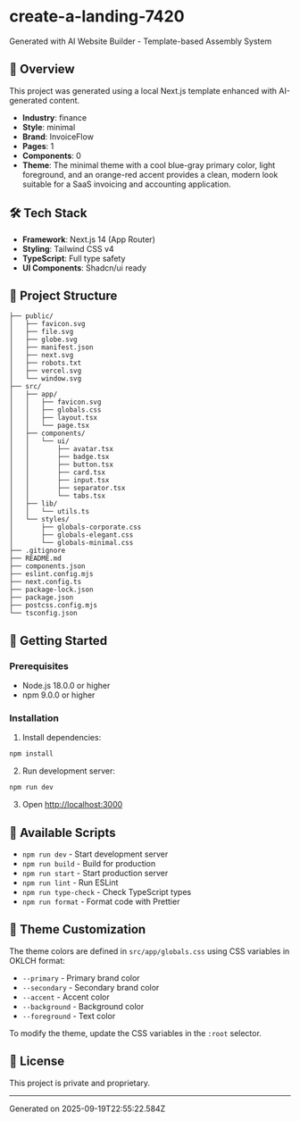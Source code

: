 # create-a-landing-7420

Generated with AI Website Builder - Template-based Assembly System

## 🚀 Overview

This project was generated using a local Next.js template enhanced with AI-generated content.

- **Industry**: finance
- **Style**: minimal
- **Brand**: InvoiceFlow
- **Pages**: 1
- **Components**: 0
- **Theme**: The minimal theme with a cool blue-gray primary color, light foreground, and an orange-red accent provides a clean, modern look suitable for a SaaS invoicing and accounting application.

## 🛠️ Tech Stack

- **Framework**: Next.js 14 (App Router)
- **Styling**: Tailwind CSS v4
- **TypeScript**: Full type safety
- **UI Components**: Shadcn/ui ready

## 📁 Project Structure

```
├── public/
│   ├── favicon.svg
│   ├── file.svg
│   ├── globe.svg
│   ├── manifest.json
│   ├── next.svg
│   ├── robots.txt
│   ├── vercel.svg
│   └── window.svg
├── src/
│   ├── app/
│   │   ├── favicon.svg
│   │   ├── globals.css
│   │   ├── layout.tsx
│   │   └── page.tsx
│   ├── components/
│   │   └── ui/
│   │       ├── avatar.tsx
│   │       ├── badge.tsx
│   │       ├── button.tsx
│   │       ├── card.tsx
│   │       ├── input.tsx
│   │       ├── separator.tsx
│   │       └── tabs.tsx
│   ├── lib/
│   │   └── utils.ts
│   └── styles/
│       ├── globals-corporate.css
│       ├── globals-elegant.css
│       └── globals-minimal.css
├── .gitignore
├── README.md
├── components.json
├── eslint.config.mjs
├── next.config.ts
├── package-lock.json
├── package.json
├── postcss.config.mjs
└── tsconfig.json
```

## 🏃 Getting Started

### Prerequisites

- Node.js 18.0.0 or higher
- npm 9.0.0 or higher

### Installation

1. Install dependencies:
```bash
npm install
```

2. Run development server:
```bash
npm run dev
```

3. Open [http://localhost:3000](http://localhost:3000)

## 📜 Available Scripts

- `npm run dev` - Start development server
- `npm run build` - Build for production
- `npm run start` - Start production server
- `npm run lint` - Run ESLint
- `npm run type-check` - Check TypeScript types
- `npm run format` - Format code with Prettier

## 🎨 Theme Customization

The theme colors are defined in `src/app/globals.css` using CSS variables in OKLCH format:

- `--primary` - Primary brand color
- `--secondary` - Secondary brand color
- `--accent` - Accent color
- `--background` - Background color
- `--foreground` - Text color

To modify the theme, update the CSS variables in the `:root` selector.

## 📄 License

This project is private and proprietary.

---
Generated on 2025-09-19T22:55:22.584Z
